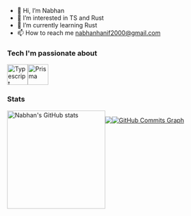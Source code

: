- 👋 Hi, I’m Nabhan
- 👀 I’m interested in TS and Rust
- 🌱 I’m currently learning Rust
- 📫 How to reach me <nabhanhanif2000@gmail.com>

### Tech I'm passionate about
<div style="display: flex;">
  <a href="https://www.typescriptlang.org"><img src="https://raw.githubusercontent.com/danielcranney/readme-generator/main/public/icons/skills/typescript-colored.svg" width="48" height="48" alt="Typescript" /></a>
  <a href="https://prisma.io"><img src="https://www.prisma.io/images/favicon-32x32.png" width="48" height="48" alt="Prisma" /></a>
</div>

### Stats

<div style="display: flex;"> 
  <img src="https://github-readme-stats.vercel.app/api?username=nabhanh&show_icons=true&hide=&count_private=true&title_color=0891b2&text_color=e4e4e7&icon_color=0891b2&bg_color=3f3f46&hide_border=true&show_icons=true" alt="Nabhan's GitHub stats" height="229" />
    
<a href="http://www.github.com/nabhanh"><img src="https://github-readme-streak-stats.herokuapp.com/?user=nabhanh&stroke=ffffff&background=1c1917&ring=ffffff&fire=ffffff&currStreakNum=ffffff&currStreakLabel=ffffff&sideNums=ffffff&sideLabels=ffffff&dates=ffffff&hide_border=true" /></a>

<a href="http://www.github.com/nabhanh"><img src="https://github-readme-activity-graph.cyclic.app/graph?username=nabhanh&bg_color=1c1917&color=ffffff&line=0891b2&point=ffffff&area_color=1c1917&area=true&hide_border=true&custom_title=GitHub%20Commits%20Graph" alt="GitHub Commits Graph" /></a>
</div>

<!---
nabhanh/nabhanh is a ✨ special ✨ repository because its `README.md` (this file) appears on your GitHub profile.
You can click the Preview link to take a look at your changes.
--->
